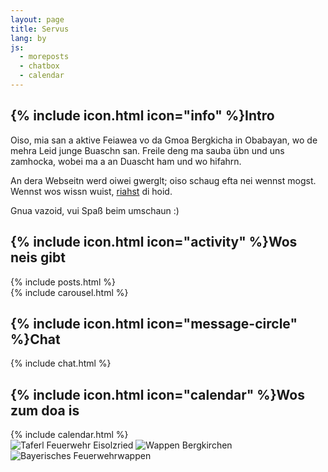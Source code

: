 ```yaml
---
layout: page
title: Servus
lang: by
js:
  - moreposts
  - chatbox
  - calendar
---
```


<div class="row">
  <div class="col-sm-6 col-lg-4">
    <div class="panel panel-default">
      <div class="panel-heading">
        <h2 class="panel-title">{% include icon.html icon="info" %}Intro</h2>
      </div>
<div class="panel-body" markdown="1">
Oiso, mia san a aktive Feiawea vo da Gmoa Bergkicha in Obabayan, wo de mehra Leid junge Buaschn san. Freile deng ma sauba übn und uns zamhocka, wobei ma a an Duascht ham und wo hifahrn.

An dera Webseitn werd oiwei gwerglt; oiso schaug efta nei wennst mogst. Wennst wos wissn wuist, [riahst](/by/kontakt) di hoid.

Gnua vazoid, vui Spaß beim umschaun :)
</div>
    </div>
    <div class="panel panel-default">
      <div class="panel-heading">
        <h2 class="panel-title">{% include icon.html icon="activity" %}Wos neis gibt</h2>
      </div>
      <div class="panel-body">
{% include posts.html %}
      </div>
    </div>
  </div><!-- col-sm-6 col-lg-4 -->

  <div class="col-sm-6 col-lg-8">
    <div class="row">
      <div class="col-lg-8">
        <div class="panel panel-default">
          <div class="panel-body">
{% include carousel.html %}
          </div>
        </div>
      </div><!-- col-lg-8 -->
      <div class="col-lg-4">
        <div class="panel panel-default">
          <div class="panel-heading">
            <h2 class="panel-title">{% include icon.html icon="message-circle" %}Chat</h2>
          </div>
          <div class="panel-body">
{% include chat.html %}
          </div>
        </div>
      </div><!-- col-lg-4 -->
    </div><!-- row -->
    <div class="row">
      <div class="col-lg-8">
        <div class="panel panel-default">
          <div class="panel-heading">
            <h2 class="panel-title">{% include icon.html icon="calendar" %}Wos zum doa is</h2>
          </div>
          <div class="panel-body">
{% include calendar.html %}
          </div>
        </div>
      </div><!-- col-lg-8 -->
      <div class="col-lg-4">
        <div class="panel panel-default">
          <div class="panel-body">
            <img class="lazy img-responsive center-block" src="{{ '/assets/icons/transparent.png' | prepend: site.baseurl }}" data-src="/assets/images/index/taferl.png" alt="Taferl Feuerwehr Eisolzried"/>
            <img class="lazy img-responsive center-block" src="{{ '/assets/icons/transparent.png' | prepend: site.baseurl }}" data-src="/assets/images/index/wappen.png" alt="Wappen Bergkirchen"/>
            <img class="lazy img-responsive center-block" src="{{ '/assets/icons/transparent.png' | prepend: site.baseurl }}" data-src="/assets/images/index/Bayerisches_Feuerwehrwappen.jpg" alt="Bayerisches Feuerwehrwappen"/>
          </div>
        </div>
      </div><!-- col-lg-4 -->
    </div><!-- row -->
  </div><!-- col-sm-6 col-lg-8 -->
</div><!-- row -->
